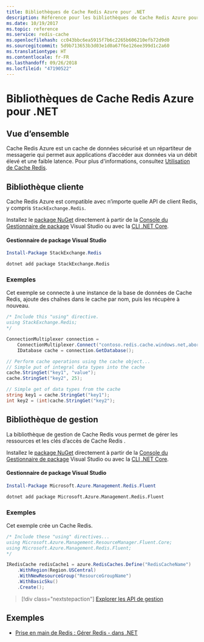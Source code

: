 ```yaml
---
title: Bibliothèques de Cache Redis Azure pour .NET
description: Référence pour les bibliothèques de Cache Redis Azure pour .NET
ms.date: 10/19/2017
ms.topic: reference
ms.service: redis-cache
ms.openlocfilehash: cc043bbc6ea5915f7b6c2265b606210efb72d9d0
ms.sourcegitcommit: 5d9b713653b3d03e1d0a67f6e126ee399d1c2a60
ms.translationtype: HT
ms.contentlocale: fr-FR
ms.lasthandoff: 09/26/2018
ms.locfileid: "47190522"
---
```

# <a name="azure-redis-cache-libraries-for-net"></a>Bibliothèques de Cache Redis Azure pour .NET

## <a name="overview"></a>Vue d’ensemble

Cache Redis Azure est un cache de données sécurisé et un répartiteur de messagerie qui permet aux applications d’accéder aux données via un débit élevé et une faible latence.  Pour plus d'informations, consultez [Utilisation de Cache Redis](https://docs.microsoft.com/azure/redis-cache/cache-dotnet-how-to-use-azure-redis-cache).

## <a name="client-library"></a>Bibliothèque cliente

Cache Redis Azure est compatible avec n’importe quelle API de client Redis, y compris `StackExchange.Redis`.

Installez le [package NuGet](https://www.nuget.org/packages/StackExchange.Redis) directement à partir de la [Console du Gestionnaire de package][PackageManager] Visual Studio ou avec la [CLI .NET Core][DotNetCLI].

#### <a name="visual-studio-package-manager"></a>Gestionnaire de package Visual Studio

```powershell
Install-Package StackExchange.Redis
```

```bash
dotnet add package StackExchange.Redis
```

### <a name="example"></a>Exemples

Cet exemple se connecte à une instance de la base de données de Cache Redis, ajoute des chaînes dans le cache par nom, puis les récupère à nouveau.

```csharp
/* Include this "using" directive.
using StackExchange.Redis;
*/

ConnectionMultiplexer connection = 
    ConnectionMultiplexer.Connect("contoso.redis.cache.windows.net,abortConnect=false,ssl=true,password=...");
    IDatabase cache = connection.GetDatabase();

// Perform cache operations using the cache object...
// Simple put of integral data types into the cache
cache.StringSet("key1", "value");
cache.StringSet("key2", 25);

// Simple get of data types from the cache
string key1 = cache.StringGet("key1");
int key2 = (int)cache.StringGet("key2");
```

## <a name="management-library"></a>Bibliothèque de gestion

La bibliothèque de gestion de Cache Redis vous permet de gérer les ressources et les clés d’accès de Cache Redis .

Installez le [package NuGet](https://www.nuget.org/packages/Microsoft.Azure.Management.Redis.Fluent) directement à partir de la [Console du Gestionnaire de package][PackageManager] Visual Studio ou avec la [CLI .NET Core][DotNetCLI].

#### <a name="visual-studio-package-manager"></a>Gestionnaire de package Visual Studio

```powershell
Install-Package Microsoft.Azure.Management.Redis.Fluent
```

```bash
dotnet add package Microsoft.Azure.Management.Redis.Fluent
```

### <a name="example"></a>Exemples

Cet exemple crée un Cache Redis.

```csharp
/* Include these "using" directives...
using Microsoft.Azure.Management.ResourceManager.Fluent.Core;
using Microsoft.Azure.Management.Redis.Fluent;
*/

IRedisCache redisCache1 = azure.RedisCaches.Define("RedisCacheName")
    .WithRegion(Region.USCentral)
    .WithNewResourceGroup("ResourceGroupName")
    .WithBasicSku()
    .Create();
```

> [!div class="nextstepaction"]
> [Explorer les API de gestion](/dotnet/api/overview/azure/rediscache/management)


## <a name="samples"></a>Exemples

* [Prise en main de Redis : Gérer Redis - dans .NET](https://github.com/Azure-Samples/redis-cache-dotnet-manage-cache)

[PackageManager]: https://docs.microsoft.com/nuget/tools/package-manager-console
[DotNetCLI]: https://docs.microsoft.com/dotnet/core/tools/dotnet-add-package
